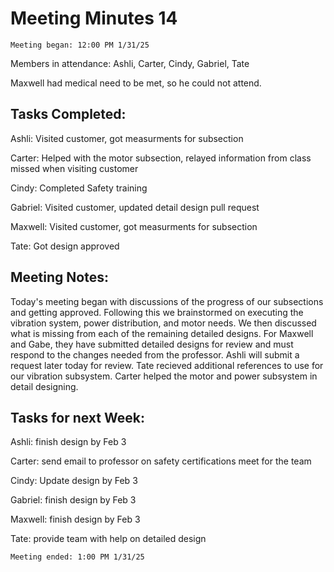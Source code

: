 # Meeting Minutes 14 

    Meeting began: 12:00 PM 1/31/25 

Members in attendance: Ashli, Carter, Cindy, Gabriel, Tate 

Maxwell had medical need to be met, so he could not attend. 
 

## Tasks Completed: 

Ashli: Visited customer, got measurments for subsection

Carter: Helped with the motor subsection, relayed information from class missed when visiting customer

Cindy: Completed Safety training

Gabriel: Visited customer, updated detail design pull request

Maxwell: Visited customer, got measurments for subsection

Tate: Got design approved 

 

## Meeting Notes: 

Today's meeting began with discussions of the progress of our subsections and getting approved. Following this we brainstormed on executing the vibration system, power distribution, and motor needs. We then discussed what is missing from each of the remaining detailed designs. For Maxwell and Gabe, they have submitted detailed designs for review and must respond to the changes needed from the professor. Ashli will submit a request later today for review. Tate recieved additional references to use for our vibration subsystem. Carter helped the motor and power subsystem in detail designing.

 

## Tasks for next Week: 

Ashli: finish design by Feb 3

Carter: send email to professor on safety certifications meet for the team

Cindy: Update design by Feb 3

Gabriel: finish design by Feb 3

Maxwell: finish design by Feb 3

Tate: provide team with help on detailed design 

 

    Meeting ended: 1:00 PM 1/31/25 

 

 
